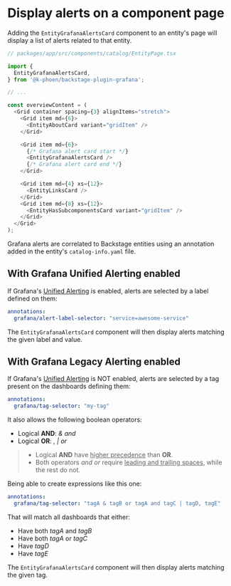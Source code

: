 # Display alerts on a component page

Adding the `EntityGrafanaAlertsCard` component to an entity's page will display a list of alerts related to that entity.

```ts
// packages/app/src/components/catalog/EntityPage.tsx

import {
  EntityGrafanaAlertsCard,
} from '@k-phoen/backstage-plugin-grafana';

// ...

const overviewContent = (
  <Grid container spacing={3} alignItems="stretch">
    <Grid item md={6}>
      <EntityAboutCard variant="gridItem" />
    </Grid>

    <Grid item md={6}>
      {/* Grafana alert card start */}
      <EntityGrafanaAlertsCard />
      {/* Grafana alert card end */}
    </Grid>

    <Grid item md={4} xs={12}>
      <EntityLinksCard />
    </Grid>
    <Grid item md={8} xs={12}>
      <EntityHasSubcomponentsCard variant="gridItem" />
    </Grid>
  </Grid>
);
```

Grafana alerts are correlated to Backstage entities using an annotation added in the entity's `catalog-info.yaml` file.

## With Grafana Unified Alerting enabled

If Grafana's [Unified Alerting](https://grafana.com/blog/2021/06/14/the-new-unified-alerting-system-for-grafana-everything-you-need-to-know/) is enabled, alerts are selected by a label defined on them:

```yaml
annotations:
  grafana/alert-label-selector: "service=awesome-service"
```

The `EntityGrafanaAlertsCard` component will then display alerts matching the given label and value.

## With Grafana Legacy Alerting enabled

If Grafana's [Unified Alerting](https://grafana.com/blog/2021/06/14/the-new-unified-alerting-system-for-grafana-everything-you-need-to-know/) is NOT enabled, alerts are selected by a tag present on the dashboards defining them:

```yaml
annotations:
  grafana/tag-selector: "my-tag"
```

It also allows the following boolean operators:
- Logical **AND**: *&* *and*
- Logical **OR**: *,* *|* *or*

> - Logical **AND** have <ins>higher precedence</ins> than **OR**. 
> - Both operators *and* *or* require <ins>leading and trailing spaces</ins>, while the rest do not. 

Being able to create expressions like this one:
```yaml
annotations:
  grafana/tag-selector: "tagA & tagB or tagA and tagC | tagD, tagE"
```

That will match all dashboards that either:
- Have both *tagA* and *tagB*
- Have both *tagA* or *tagC*
- Have *tagD*
- Have *tagE*

The `EntityGrafanaAlertsCard` component will then display alerts matching the given tag.